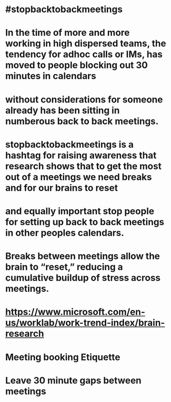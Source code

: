 # #stopbacktobackmeetings

# In the time of more and more working in high dispersed teams, the tendency for adhoc calls or IMs, has moved to people blocking out 30 minutes in calendars
# without considerations for someone already has been sitting in numberous back to back meetings.

# stopbacktobackmeetings is a hashtag for raising awareness that research shows that to get the most out of a meetings we need breaks and for our brains to reset
# and equally important stop people for setting up back to back meetings in other peoples calendars.

# Breaks between meetings allow the brain to “reset,” reducing a cumulative buildup of stress across meetings.

# https://www.microsoft.com/en-us/worklab/work-trend-index/brain-research

# Meeting booking Etiquette
# Leave 30 minute gaps between meetings

